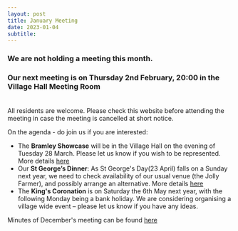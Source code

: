 ```yaml
---
layout: post
title: January Meeting 
date: 2023-01-04
subtitle: 
---
```

### We are not holding a meeting this month.<br>
### Our next meeting is on Thursday 2nd February, 20:00 in the Village Hall Meeting Room <br><br>

All residents are welcome.  Please check this website before attending the meeting in case the meeting is cancelled at short notice.

On the agenda - do join us if you are interested:<br>
- The **Bramley Showcase** will be in the Village Hall on the evening of Tuesday 28 March.  Please let us know if you wish to be represented.  More details [here](/event/showcase)
- Our **St George’s Dinner**: As St George's Day(23 April) falls on a Sunday next year, we need to check availability of our usual venue (the Jolly Farmer), and possibly arrange an alternative. More details [here](/event/st-georges-day-dinner)
- The **King's Coronation** is on Saturday the 6th May next year, with the following Monday being a bank holiday.  We are considering organising a village wide event – please let us know if you have any ideas.


Minutes of December's meeting can be found [here](https://www.dropbox.com/sh/lwe5w6utg4k8y2r/AADhv7jAzBl7MccQR0Rf8_2Ua?dl=0)

